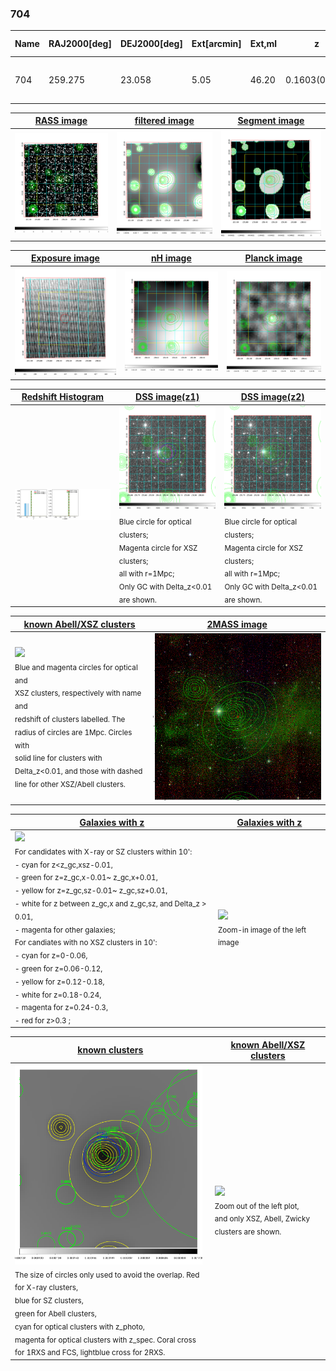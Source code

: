 <div STYLE="page-break-after: always;"></div>

### 704

|Name|RAJ2000[deg]|DEJ2000[deg] |Ext[arcmin]| Ext,ml | z | z_src| C|GC(XSZ,Delta_z<0.01)| GC(OPT,Delta_z<0.01)|GC| R_sig[arcmin] | R500[arcmin] | R500[Mpc]| CRsig[c/s] | CR500[c/s] |L500[1E44 erg/s]|F500[1E-12 erg/s/cm^2]| M500[1E14 Msun]|Tx[keV]|Cnt_sig|Beta|Rc[arcmin]|Comment|Alias|
|---|---|---|---|---|---|------|---|--------|---------|----------|---|---|---|---|---|---|---|---|---|---|---|---|---|---|
|704| 259.275| 23.058| 5.05| 46.20| 0.1603(0.000)| z_xsz| B| PSZ2, Tar| N| C, N, PSZ2, Tar, W| 10.750| 5.539| 0.918| 0.100(0.029)| 0.093(0.026)| 1.214(0.243)| 1.724(0.345)| 2.57(0.25)| 4.04(0.25)| 70.8| 0.794(-0.164+0.141)| 5.647(-1.587+1.275)| -| k521|

|[RASS image](../image/704/704_img.pdf)|[filtered image](../image/704/704_fil.pdf)|[Segment image](../image/704/704_seg.pdf)|
|-------------------|--------------------|-------------------|
| <img src="../image/704/704_img.png" width="300">  | <img src="../image/704/704_fil.png" width="300">   | <img src="../image/704/704_seg.png" width="300">  |

|[Exposure image](../image/704/704_mex.pdf)| [nH image](../image/704/704_nh.pdf)| [Planck image](../image/704/704_p.pdf)|
|-------------------|--------------------|-------------------|
|<img src="../image/704/704_mex.png" width="300">   | <img src="../image/704/704_nh.png" width="300">    | <img src="../image/704/704_p.png" width="300"> |

|[Redshift Histogram](../image/704/704_zg.pdf) | [DSS image(z1)](../image/704/704_dss_z1.pdf)      |  [DSS image(z2)](../image/704/704_dss_z2.pdf)    |
|-------------------|--------------------|-------------------|
|<img src="../image/704/704_zg.png" width="300"> |<img src="../image/704/704_dss_z1.png" width="300"> <sub><br>Blue circle for optical clusters; <br>Magenta circle for XSZ clusters; <br>all with r=1Mpc; <br>Only GC with Delta_z<0.01 are shown. </sub>| <img src="../image/704/704_dss_z2.png" width="300"><sub><br>Blue circle for optical clusters; <br>Magenta circle for XSZ clusters; <br>all with r=1Mpc; <br>Only GC with Delta_z<0.01 are shown. </sub> |

|[known Abell/XSZ clusters](../image/704/704_m.pdf) | [2MASS image](../image/704/704_2mass.pdf)      |
|-------------------|-------------------|
|<img src=../image/704/704_m.png width="300"> <br><sub>Blue and magenta circles for optical and <br>XSZ clusters, respectively with name and <br>redshift of clusters labelled. The <br>radius of circles are 1Mpc. Circles with <br>solid line for clusters with <br>Delta_z<0.01, and those with dashed <br>line for other XSZ/Abell clusters.        </sub>|<img src="../image/704/704_2mass.png" width="300">  |

|[Galaxies with z](../image/704/704_opt_ned.pdf) |[Galaxies with z](../image/704/704_opt_ned_zoom.pdf) |
|-------------------|-------------------|
| <img src=../image/704/704_opt_ned.png width="300"> <br><sub> For candidates with X-ray or SZ clusters within 10': <br> - cyan for z<z_gc,xsz-0.01, <br> - green for z=z_gc,x-0.01~ z_gc,x+0.01, <br> - yellow for z=z_gc,sz-0.01~ z_gc,sz+0.01, <br> - white for z between z_gc,x and z_gc,sz, and Delta_z > 0.01, <br> - magenta for other galaxies; <br>For candiates with no XSZ clusters in 10': <br> - cyan for z=0-0.06, <br> - green for z=0.06-0.12, <br> - yellow for z=0.12-0.18, <br> - white for z=0.18-0.24, <br> - magenta for z=0.24-0.3, <br> - red for z>0.3 ;  </sub>|<img src=../image/704/704_opt_ned_zoom.png width="300">  <br><sub> Zoom-in image of the left image</sub>|

|[known clusters](../image/704/704_gc.pdf) |[known Abell/XSZ clusters](../image/704/704_gc_large.pdf) |
|-------------------|-------------------|
| <img src=../image/704/704_gc.png width="300"> <br><sub> The size of circles only used to avoid the overlap. Red for X-ray clusters, <br> blue for SZ clusters, <br> green for Abell clusters, <br> cyan for optical clusters with z_photo, <br> magenta for optical clusters with z_spec. Coral cross for 1RXS and FCS, lightblue cross for 2RXS. </sub>|<img src=../image/704/704_gc_large.png width="300"> <br><sub> Zoom out of the left plot, <br> and only XSZ, Abell, Zwicky clusters are shown. </sub> |



